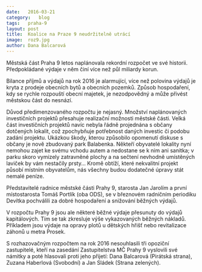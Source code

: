 ```yaml
---
date:	2016-03-21
category:	blog
tags:	praha-9
layout:	post
title:	Koalice na Praze 9 neudržitelně utrácí
image:	roz9.jpg
author:	Dana Balcarová
---
```


Městská část Praha 9 letos naplánovala rekordní rozpočet ve své historii. Předpokládané výdaje v něm činí více než půl miliardy korun. 

Bilance příjmů a výdajů na rok 2016 je alarmující, více než polovina výdajů je kryta z prodeje obecních bytů a obecních pozemků.  Způsob hospodaření, kdy se rychle rozpouští obecní majetek, je nezodpovědný a může přivést městskou část do nesnází. 

Důvod předimenzovaného rozpočtu je nejasný. Množství naplánovaných investičních projektů přesahuje realizační možnosti městské části. Velká část investičních projektů navíc nebyla řádně projednána s občany dotčených lokalit, což zpochybňuje potřebnost daných investic či podobu zadání projektu. Ukázkou škody, kterou způsobilo opomenutí diskuse s občany je nově zbudovaný park Balabenka. Někteří obyvatelé lokality nyní nemohou zajet ke svému vchodu autem a nedostane se k nim ani sanitka; v parku skoro vymizely zatravněné plochy a na sečtení nevhodně umístěných laviček by vám nestačily prsty...  Kromě obtíží, které nekvalitní projekt působí místním obyvatelům, nás všechny budou dodatečné úpravy stát nemalé peníze.

Představitelé radnice městské části Prahy 9, starosta Jan Jarolím a první místostarosta Tomáš Portlík (oba ODS), se v březnovém radničním periodiku Devítka pochválili za dobré hospodaření a snižování běžných výdajů.

V rozpočtu Prahy 9 jsou ale některé běžné výdaje přesunuty do výdajů kapitálových. Tím se tak zkresluje výše vykazovaných běžných nákladů. Příkladem jsou výdaje na opravy plotů u dětských hřišť nebo revitalizace záhonů u metra Prosek.

S rozhazovačným rozpočtem na rok 2016 nesouhlasili tři opoziční zastupitelé, kteří na zasedání Zastupitelstva MČ Prahy 9 vyslovili své námitky a poté hlasovali proti jeho přijetí: Dana Balcarová (Pirátská strana), Zuzana Haberlová (Svobodní) a Jan Sládek (Strana zelených).


